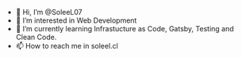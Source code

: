 - 👋 Hi, I’m @SoleeL07
- 👀 I’m interested in Web Development
- 🌱 I’m currently learning Infrastucture as Code, Gatsby, Testing and Clean Code.
- 📫 How to reach me in soleel.cl
